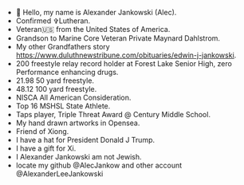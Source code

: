 - 👋 Hello, my name is Alexander Jankowski (Alec).
- Confirmed ✞Lutheran.
- Veteran🇺🇸 from the United States of America.
- Grandson to Marine Core Veteran Private Maynard Dahlstrom.
- My other Grandfathers story https://www.duluthnewstribune.com/obituaries/edwin-j-jankowski.
- 200 freestyle relay record holder at Forest Lake Senior High, zero Performance enhancing drugs.
- 21.98 50 yard freestyle.
- 48.12 100 yard freestyle.
- NISCA All American Consideration.
- Top 16 MSHSL State Athlete.
- Taps player, Triple Threat Award @ Century Middle School.
- My hand drawn artworks in Opensea.
- Friend of Xiong.
- I have a hat for President Donald J Trump.
- I have a gift for Xi.
- I Alexander Jankowski am not Jewish.
- locate my github @AlecJankow and other account @AlexanderLeeJankowski

<!---
AlecJankow/AlecJankow is a ✨ special ✨ repository because its `README.md` (this file) appears on your GitHub profile.
You can click the Preview link to take a look at your changes.
--->
